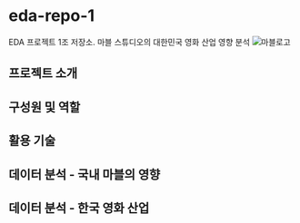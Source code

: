 # eda-repo-1
EDA 프로젝트 1조 저장소. 마블 스튜디오의 대한민국 영화 산업 영향 분석 
![마블로고](https://github.com/user-attachments/assets/7c1898dc-8605-48fe-a95e-c8a7dd8b5519)
## 프로젝트 소개

## 구성원 및 역할

## 활용 기술

## 데이터 분석 - 국내 마블의 영향

## 데이터 분석 - 한국 영화 산업
